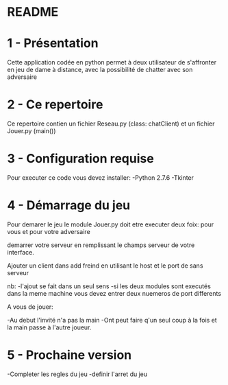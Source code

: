 # README #



1 - Présentation
================

Cette application codée en python permet à deux utilisateur de s'affronter en jeu de dame à distance, avec la possibilité de chatter avec son adversaire


2 - Ce repertoire
================

Ce repertoire contien un fichier Reseau.py (class: chatClient) et un fichier Jouer.py (main())



3 - Configuration requise
=========================

Pour executer ce code vous devez installer:
	-Python 2.7.6 
	-Tkinter
	
	
4 - Démarrage du jeu
====================

Pour demarer le jeu le module Jouer.py doit etre executer deux foix: pour vous et pour votre adversaire

demarrer votre serveur en remplissant le champs serveur de votre interface.

Ajouter un client dans add freind en utilisant le host et le port de sans serveur

nb: 
-l'ajout se fait dans un seul sens
-si les deux modules sont executés dans la meme machine vous devez entrer deux nuemeros de port differents
	
A vous de jouer:

-Au debut l'invité n'a pas la main
-Ont peut faire q'un seul coup à la fois et la main passe à l'autre joueur. 


5 - Prochaine version
====================

-Completer les regles du jeu
-definir l'arret du jeu

 


